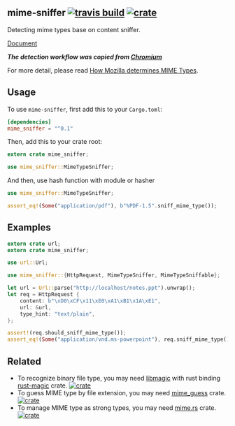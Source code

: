 ## mime-sniffer [![travis build](https://travis-ci.org/flier/rust-mime-sniffer.svg?branch=master)](https://travis-ci.org/flier/rust-mime-sniffer) [![crate](https://img.shields.io/crates/v/mime_sniffer.svg)](https://crates.io/crates/mime_sniffer)

Detecting mime types base on content sniffer.

[Document](https://flier.github.io/rust-mime-sniffer/docs/v0.1.0/mime_sniffer/index.html)

***The detection workflow was copied from [Chromium](https://src.chromium.org/viewvc/chrome/trunk/src/net/base/mime_sniffer.cc)***

For more detail, please read [How Mozilla determines MIME Types](https://developer.mozilla.org/en-US/docs/Mozilla/How_Mozilla_determines_MIME_Types).

## Usage

To use `mime-sniffer`, first add this to your `Cargo.toml`:

```toml
[dependencies]
mime_sniffer = "^0.1"
```

Then, add this to your crate root:

```rust
extern crate mime_sniffer;

use mime_sniffer::MimeTypeSniffer;
```

And then, use hash function with module or hasher

```rust
use mime_sniffer::MimeTypeSniffer;

assert_eq!(Some("application/pdf"), b"%PDF-1.5".sniff_mime_type());
```

## Examples

```rust
extern crate url;
extern crate mime_sniffer;

use url::Url;

use mime_sniffer::{HttpRequest, MimeTypeSniffer, MimeTypeSniffable};

let url = Url::parse("http://localhost/notes.ppt").unwrap();
let req = HttpRequest {
    content: b"\xD0\xCF\x11\xE0\xA1\xB1\x1A\xE1",
    url: &url,
    type_hint: "text/plain",
};

assert!(req.should_sniff_mime_type());
assert_eq!(Some("application/vnd.ms-powerpoint"), req.sniff_mime_type());
```

## Related

* To recognize binary file type, you may need [libmagic](https://linux.die.net/man/3/libmagic) with rust binding [rust-magic](https://github.com/robo9k/rust-magic) crate. [![crate](https://img.shields.io/crates/v/magic.svg)](https://crates.io/crates/magic)
* To guess MIME type by file extension, you may need [mime_guess](https://github.com/abonander/mime_guess) crate. [![crate](https://img.shields.io/crates/v/mime_guess.svg)](https://crates.io/crates/mime_guess)
* To manage MIME type as strong types, you may need [mime.rs](https://github.com/hyperium/mime.rs) crate. [![crate](https://img.shields.io/crates/v/mime.svg)](https://crates.io/crates/mime)